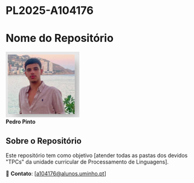 # PL2025-A104176

# Nome do Repositório

![Minha Foto](./imageProfile.png)  
**Pedro Pinto**

## Sobre o Repositório

Este repositório tem como objetivo [atender todas as pastas dos devidos "TPCs" da unidade curricular de Processamento de Linguagens].

📌 **Contato**: [a104176@alunos.uminho.pt]









